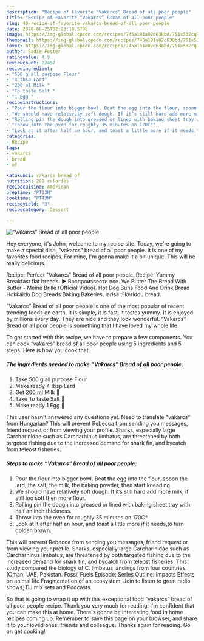 ```yaml
---
description: "Recipe of Favorite “Vakarcs” Bread of all poor people"
title: "Recipe of Favorite “Vakarcs” Bread of all poor people"
slug: 40-recipe-of-favorite-vakarcs-bread-of-all-poor-people
date: 2020-08-25T02:23:10.579Z
image: https://img-global.cpcdn.com/recipes/745a181a02d638bd/751x532cq70/vakarcs-bread-of-all-poor-people-recipe-main-photo.jpg
thumbnail: https://img-global.cpcdn.com/recipes/745a181a02d638bd/751x532cq70/vakarcs-bread-of-all-poor-people-recipe-main-photo.jpg
cover: https://img-global.cpcdn.com/recipes/745a181a02d638bd/751x532cq70/vakarcs-bread-of-all-poor-people-recipe-main-photo.jpg
author: Sadie Foster
ratingvalue: 4.9
reviewcount: 22457
recipeingredient:
- "500 g all purpose Flour"
- "4 tbsp Lard"
- "200 ml Milk "
- "To taste Salt "
- "1 Egg "
recipeinstructions:
- "Pour the flour into bigger bowl. Beat the egg into the flour, spoon the lard, the salt, the milk, the baking powder, then start kneading."
- "We should have relatively soft dough. If it’s still hard add more milk, if still too soft then more flour."
- "Rolling pin the dough into greased or lined with baking sheet tray with half an inch thickness."
- "Throw into the oven for roughly 35 minutes on 170C°"
- "Look at it after half an hour, and toast a little more if it needs,to turn golden brown."
categories:
- Recipe
tags:
- vakarcs
- bread
- of

katakunci: vakarcs bread of 
nutrition: 208 calories
recipecuisine: American
preptime: "PT13M"
cooktime: "PT43M"
recipeyield: "3"
recipecategory: Dessert

---
```



![“Vakarcs” Bread of all poor people](https://img-global.cpcdn.com/recipes/745a181a02d638bd/751x532cq70/vakarcs-bread-of-all-poor-people-recipe-main-photo.jpg)

Hey everyone, it's John, welcome to my recipe site. Today, we're going to make a special dish, “vakarcs” bread of all poor people. It is one of my favorites food recipes. For mine, I'm gonna make it a bit unique. This will be really delicious.

Recipe: Perfect &#34;Vakarcs&#34; Bread of all poor people. Recipe: Yummy Breakfast flat breads. ► Воспроизвести все. We Butter The Bread With Butter - Meine Brille (Official Video). Hot Dog Buns Food And Drink Bread Hokkaido Dog Breads Baking Bakeries. larisa tilkeridou bread.

“Vakarcs” Bread of all poor people is one of the most popular of recent trending foods on earth. It is simple, it is fast, it tastes yummy. It is enjoyed by millions every day. They are nice and they look wonderful. “Vakarcs” Bread of all poor people is something that I have loved my whole life.


To get started with this recipe, we have to prepare a few components. You can cook “vakarcs” bread of all poor people using 5 ingredients and 5 steps. Here is how you cook that.

<!--inarticleads1-->

##### The ingredients needed to make “Vakarcs” Bread of all poor people:

1. Take 500 g all purpose Flour
1. Make ready 4 tbsp Lard
1. Get 200 ml Milk 🥛
1. Take To taste Salt 🧂
1. Make ready 1 Egg 🥚


This user hasn&#39;t answered any questions yet. Need to translate &#34;vakarcs&#34; from Hungarian? This will prevent Rebecca from sending you messages, friend request or from viewing your profile. Sharks, especially large Carcharinidae such as Carcharhinus limbatus, are threatened by both targeted fishing due to the increased demand for shark fin, and bycatch from teleost fisheries. 

<!--inarticleads2-->

##### Steps to make “Vakarcs” Bread of all poor people:

1. Pour the flour into bigger bowl. Beat the egg into the flour, spoon the lard, the salt, the milk, the baking powder, then start kneading.
1. We should have relatively soft dough. If it’s still hard add more milk, if still too soft then more flour.
1. Rolling pin the dough into greased or lined with baking sheet tray with half an inch thickness.
1. Throw into the oven for roughly 35 minutes on 170C°
1. Look at it after half an hour, and toast a little more if it needs,to turn golden brown.


This will prevent Rebecca from sending you messages, friend request or from viewing your profile. Sharks, especially large Carcharinidae such as Carcharhinus limbatus, are threatened by both targeted fishing due to the increased demand for shark fin, and bycatch from teleost fisheries. This study compared the biology of C. limbatus landings from four countries (Oman, UAE, Pakistan. Fossil Fuels Episode: Series Outline: Impacts Effects on animal life Fragmentation of an ecosystem. Join to listen to great radio shows, DJ mix sets and Podcasts. 

So that is going to wrap it up with this exceptional food “vakarcs” bread of all poor people recipe. Thank you very much for reading. I'm confident that you can make this at home. There's gonna be interesting food in home recipes coming up. Remember to save this page on your browser, and share it to your loved ones, friends and colleague. Thanks again for reading. Go on get cooking!
